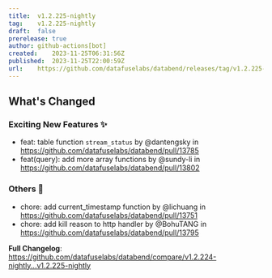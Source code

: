 ```yaml
---
title:	v1.2.225-nightly
tag:	v1.2.225-nightly
draft:	false
prerelease:	true
author:	github-actions[bot]
created:	2023-11-25T06:31:56Z
published:	2023-11-25T22:00:59Z
url:	https://github.com/datafuselabs/databend/releases/tag/v1.2.225-nightly
---
```

<!-- Release notes generated using configuration in .github/release.yml at main -->

## What's Changed
### Exciting New Features ✨
* feat:  table function  `stream_status` by @dantengsky in https://github.com/datafuselabs/databend/pull/13785
* feat(query): add more array functions by @sundy-li in https://github.com/datafuselabs/databend/pull/13802
### Others 📒
* chore: add current_timestamp function by @lichuang in https://github.com/datafuselabs/databend/pull/13751
* chore: add kill reason to http handler by @BohuTANG in https://github.com/datafuselabs/databend/pull/13795


**Full Changelog**: https://github.com/datafuselabs/databend/compare/v1.2.224-nightly...v1.2.225-nightly
